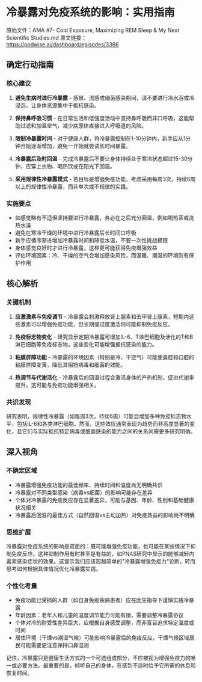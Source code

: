 # 冷暴露对免疫系统的影响：实用指南

原始文件：AMA #7- Cold Exposure, Maximizing REM Sleep & My Next Scientific Studies.md
原文链接：https://podwise.ai/dashboard/episodes/3366

## 确定行动指南

### 核心建议

1. **避免生病时进行冷暴露** - 感冒、流感或细菌感染期间，请不要进行冷水浴或冷浸泡，让身体资源集中于抵抗感染。

2. **保持鼻呼吸习惯** - 在日常生活和低强度活动中坚持鼻呼吸而非口呼吸，这能帮助过滤和加温空气，减少病原体直接进入呼吸道的风险。

3. **限制冷暴露时间** - 对于健康人群，将冷暴露控制在1-10分钟内，新手应从1分钟开始逐渐增加，避免一开始就尝试长时间暴露。

4. **冷暴露后及时回温** - 完成冷暴露后不要让身体持续处于寒冷状态超过15-30分钟，应穿上衣物、喝热饮或在阳光下回温。

5. **采用规律性冷暴露模式** - 若目标是增强免疫功能，考虑采用每周3次、持续6周以上的规律性冷暴露，而非单次或不规律的实践。

### 实施要点

- 如感觉略有不适但坚持要进行冷暴露，务必在之后充分回温，例如喝热茶或洗热水澡
- 避免在寒冷干燥的环境中进行冷暴露后长时间口呼吸
- 新手应循序渐进增加冷暴露时间和降低水温，不要一次性挑战极限
- 身体感觉良好时才进行冷暴露，这样更可能获得免疫增强效益
- 评估环境因素：冷、干燥的空气会增加感染风险，而温暖、潮湿的环境则有保护作用

## 核心解析

### 关键机制

1. **应激激素与免疫调节** - 冷暴露会刺激释放肾上腺素和去甲肾上腺素，短期内这些激素可以增强免疫功能，但长期或过度激活则可能抑制免疫反应。

2. **免疫标志物变化** - 研究显示定期冷暴露可增加IL-6、T淋巴细胞及活化的T和B淋巴细胞等免疫标志物，这些变化可能增强抵抗感染的能力。

3. **粘膜屏障功能** - 冷暴露的环境因素（特别是冷、干空气）可能使鼻腔和口腔的粘膜屏障变薄，降低其阻挡病毒和细菌的效能。

4. **热调节与代谢活化** - 冷暴露后的回温过程会激活身体的产热机制，促进代谢率提升，这可能与免疫功能增强相关。

### 共识发现

研究表明，规律性冷暴露（如每周3次，持续6周）可能会增加多种免疫标志物水平，包括IL-6和各类淋巴细胞。然而，这些效应通常表现为趋势而非高度显著的变化，且它们与实际抵抗特定病毒或细菌感染的能力之间的关系尚需更多研究明确。

## 深入视角

### 不确定区域

- 冷暴露增强免疫功能的最佳频率、持续时间和温度尚无明确共识
- 冷暴露对不同类型感染（病毒vs细菌）的影响可能存在差异
- 个体对冷暴露的免疫反应存在显著差异，可能与基因、年龄、性别和基础健康状况相关
- 冷暴露后回温的最佳方式（自然回温vs主动加热）对免疫效益的影响尚不明确

### 思维扩展

冷暴露对免疫系统的影响是双面的：既可能增强免疫功能，也可能在某些情况下抑制免疫反应。这种抑制作用有时甚至是有益的，如PNAS研究中显示的能够减轻内毒素感染症状的效果。这提示我们应该超越简单的"冷暴露增强免疫力"论断，转而思考如何根据具体情况优化冷暴露实践。

### 个性化考量

- 免疫功能已受损的人群（如自身免疫疾病患者）应在医生指导下谨慎实践冷暴露
- 年龄因素：老年人和儿童的温度调节能力可能有限，需要调整冷暴露协议
- 个体对冷的耐受性差异巨大，应根据自身感受调整，而非盲目追求特定温度或时间
- 居住环境（干燥vs潮湿气候）可能影响冷暴露后的免疫反应，干燥气候区域居民可能需要更注意保持口鼻湿润

记住，冷暴露只是健康生活方式的一个可选组成部分，不应被视为增强免疫力的唯一或必要方法。最重要的是，倾听自己的身体，在感到不适时给予它所需的休息和恢复时间。
